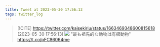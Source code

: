 ```yaml
---
title: Tweet at 2023-05-30 17:56:13
tags: twitter_log
---
```


> [!CITE] https://twitter.com/kaisekiriu/status/1663469348600815618 (2023-05-30 17:56:13)
> ![](https://twitter.com/kaisekiriu/status/1663469348600815618)
> "最も祖先的な動物は有櫛動物"
> https://t.co/pFC86064me

